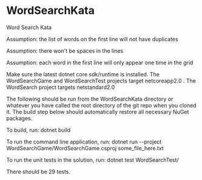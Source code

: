 # WordSearchKata
Word Search Kata


Assumption: the list of words on the first line will not have duplicates

Assumption: there won't be spaces in the lines

Assumption: each word in the first line will only appear one time in the grid

Make sure the latest dotnet core sdk/runtime is installed. The WordSearchGame and WordSearchTest projects target netcoreapp2.0 . The WordSearch project targets netstandard2.0  



The following should be run from the WordSearchKata directory or whatever you have called the root directory of the git repo when you cloned it. The build step below should automatically restore all necessary NuGet packages.

To build, run:  dotnet build 

To run the command line application, run: dotnet run --project WordSearchGame/WordSearchGame.csproj some_file_here.txt

To run the unit tests in the solution, run: dotnet test WordSearchTest/

There should be 29 tests. 
